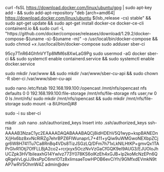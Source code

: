 
curl -fsSL https://download.docker.com/linux/ubuntu/gpg | sudo apt-key add - && sudo add-apt-repository    "deb [arch=amd64] https://download.docker.com/linux/ubuntu $(lsb_release -cs) stable" && sudo apt-get update &&   sudo apt-get install docker-ce docker-ce-cli containerd.io && sudo curl -L "https://github.com/docker/compose/releases/download/1.29.2/docker-compose-$(uname -s)-$(uname -m)" -o /usr/local/bin/docker-compose && sudo chmod +x /usr/local/bin/docker-compose
sudo adduser sber-ci

95cy7TnR64GhfnVYTp8MM6s8XwLaG9Pg
sudo usermod -aG docker sber-ci && sudo systemctl enable containerd.service && sudo systemctl enable docker.service

sudo mkdir /var/www && sudo mkdir /var/www/sber-cu-api && sudo chown -R sber-ci /var/www/sber-cu-api

sudo nano /etc/fstab
192.168.199.100:/opencast	/mnt/nfs/opencast	nfs	defaults	0	0
192.168.199.100:file-storage	/mnt/nfs/file-storage	nfs	user,rw	0	0
ls /mnt/nfs/
sudo mkdir /mnt/nfs/opencast && sudo mkdir /mnt/nfs/file-storage
sudo mount -a
8iUHon0*j#8*

sudo -i
su sber-ci

mkdir .ssh
nano .ssh/authorized_keys
Insert into .ssh/authorized_keys
ssh-rsa AAAAB3NzaC1yc2EAAAADAQABAAABAQCj8idHDEhV5Q1wyp+kspBANEDnX/jHx6bz8xvNcRlRZg7ehrBPZ6FIWunaprL7+411+yQiw9uWMGwoNEXbpZCjgr6W8H741Tu7Ca8RnBq4VDs8TizJSGzLQ/DFm7h71xLkNlLHtKP+gmvQx1TAPrGlvR1Otj7OfFLLBjA2co2+rcrjxyx5OczNvVzGaCfGQK9el9AUG3/EJUOloJhUCZpk3HV1bileaxhG14Ywlvz773Y078KS6olKzEh4xGJB+lp2koMcNzEPn6QqRgeVvLgiJJ9xsPpC6mrlOTz8xlimsaeTowHPOB6evCiYh/9GMfxdEVmkN9tAP7wRV5OhmW4Z admin@dev
